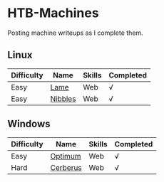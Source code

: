 # HTB-Machines
 
Posting machine writeups as I complete them.

## Linux

| Difficulty | Name                                        | Skills       | Completed |
|------------|---------------------------------------------|--------------|-----------|
| Easy       | [Lame][1]                                   | Web          | √         |
| Easy       | [Nibbles][2]                                | Web          | √         |


[1]: ./Linux-machines/Lame/README.md
[2]: ./Linux-machines/Nibbles/README.md



## Windows

| Difficulty | Name                                        | Skills       | Completed |
|------------|---------------------------------------------|--------------|-----------|
| Easy       | [Optimum][10]                               | Web          | √         |
| Hard       | [Cerberus][11]                              | Web          | √         |

[10]: ./Windows-machines/Optimum/README.md
[11]: ./Windows-machines/Cerberus/README.md
